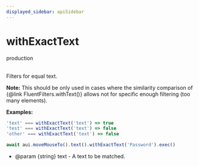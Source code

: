 ```yaml
---
displayed_sidebar: apiSidebar
---
```

# withExactText
<span class="theme-doc-version-badge badge badge--success">production</span><br/><br/>

Filters for equal text.

**Note:** This should be only used in cases where the similarity
 comparison of \{@link FluentFilters.withText()} allows not for
 specific enough filtering (too many elements).

**Examples:** 
```typescript
'text' === withExactText('text') => true
'test' === withExactText('text') => false
'other' === withExactText('text') => false

await aui.moveMouseTo().text().withExactText('Password').exec()
```

   * @param \{string} text - A text to be matched.

